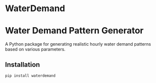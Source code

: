 # WaterDemand

# Water Demand Pattern Generator

A Python package for generating realistic hourly water demand patterns based on various parameters.

## Installation

```bash
pip install waterdemand